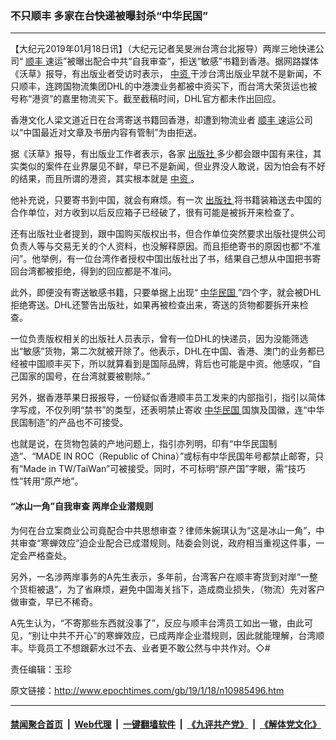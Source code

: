 ### 不只顺丰 多家在台快递被曝封杀“中华民国”
------------------------

<p>
 【大纪元2019年01月18日讯】（大纪元记者吴旻洲台湾台北报导）两岸三地快递公司“
 <a href="http://www.epochtimes.com/gb/tag/%E9%A1%BA%E4%B8%B0.html">
  顺丰
 </a>
 速运”被曝出配合中共“自我审查”，拒送“敏感”书籍到香港。据网路媒体《沃草》报导，有出版业者受访时表示，
 <a href="http://www.epochtimes.com/gb/tag/%E4%B8%AD%E8%B5%84.html">
  中资
 </a>
 干涉台湾出版业早就不是新闻，不只顺丰，连跨国物流集团DHL的中港澳业务都被中资买下，而台湾大荣货运也被号称“港资”的嘉里物流买下。截至截稿时间，DHL官方都未作出回应。
</p>
<p>
 香港文化人梁文道近日在台湾寄送书籍回香港，却遭到物流业者
 <a href="http://www.epochtimes.com/gb/tag/%E9%A1%BA%E4%B8%B0.html">
  顺丰
 </a>
 速运公司以“中国最近对文章及书册内容有管制”为由拒送。
</p>
<p>
 据《沃草》报导，有出版业工作者表示，各家
 <a href="http://www.epochtimes.com/gb/tag/%E5%87%BA%E7%89%88%E7%A4%BE.html">
  出版社
 </a>
 多少都会跟中国有来往，其实类似的案件在业界屡见不鲜，早已不是新闻，但业界没人敢说，因为怕会有不好的结果，而且所谓的港资，其实根本就是
 <a href="http://www.epochtimes.com/gb/tag/%E4%B8%AD%E8%B5%84.html">
  中资
 </a>
 。
</p>
<p>
 他补充说，只要寄书到中国，就会有麻烦。有一次
 <a href="http://www.epochtimes.com/gb/tag/%E5%87%BA%E7%89%88%E7%A4%BE.html">
  出版社
 </a>
 将书籍装箱送去中国的合作单位，对方收到以后反应箱子已经破了，很有可能是被拆开来检查了。
</p>
<p>
 还有出版社业者提到，跟中国购买版权出书，但合作单位突然要求出版社提供公司负责人等与交易无关的个人资料，也没解释原因。而且拒绝寄书的原因也都“不准问”。他举例，有一位台湾作者授权中国出版社出了书，结果自己想从中国把书寄回台湾都被拒绝，得到的回应都是不准问。
</p>
<p>
 此外，即便没有寄送敏感书籍，只要单据上出现“
 <a href="http://www.epochtimes.com/gb/tag/%E4%B8%AD%E5%8D%8E%E6%B0%91%E5%9B%BD.html">
  中华民国
 </a>
 ”四个字，就会被DHL拒绝寄送。DHL还警告出版社，如果再被检查出来，寄送的货物都要拆开来检查。
</p>
<p>
 一位负责版权相关的出版社人员表示，曾有一位DHL的快递员，因为没能筛选出“敏感”货物，第二次就被开除了。他表示，DHL在中国、香港、澳门的业务都已经被中国顺丰买下，所以就算看到是国际品牌，背后也可能是中资。他感叹，“自己国家的国号，在台湾就要被剔除。”
</p>
<p>
 另外，据香港苹果日报报导，一份疑似香港顺丰员工发来的内部指引，指引以简体字写成，不仅列明“禁书”的类型，还表明禁止寄收
 <a href="http://www.epochtimes.com/gb/tag/%E4%B8%AD%E5%8D%8E%E6%B0%91%E5%9B%BD.html">
  中华民国
 </a>
 国旗及国徽，连“中华民国制造”的产品也不可接受。
</p>
<p>
 也就是说，在货物包装的产地问题上，指引亦列明，印有“中华民国制造”、“MADE IN ROC（Republic of China）”或标有中华民国年号都禁止邮寄，只有“Made in TW/TaiWan”可被接受。同时，不可标明“原产国”字眼，需“技巧性”转用“原产地”。
</p>
<h4>
 “冰山一角”自我审查 两岸企业潜规则
</h4>
<p>
 为何在台立案商业公司竟配合中共思想审查？律师朱婉琪认为“这是冰山一角”，中共审查“寒蝉效应”迫企业配合已成潜规则。陆委会则说，政府相当重视这件事，一定会严格查处。
</p>
<p>
 另外，一名涉两岸事务的A先生表示，多年前，台湾客户在顺丰寄货到对岸“一整个货柜被退”，为了省麻烦，避免中国海关挡下，造成商业损失，（物流）先对客户做审查，早已不稀奇。
</p>
<p>
 A先生认为，“不寄那些东西就没事了”，反应与顺丰台湾员工如出一辙，由此可见，“别让中共不开心”的寒蝉效应，已成两岸企业潜规则，因此就能理解，台湾顺丰。毕竟员工不想跟薪水过不去、业者更不敢公然与中共作对。◇#
</p>
<p>
 责任编辑：玉珍
</p>

原文链接：http://www.epochtimes.com/gb/19/1/18/n10985496.htm


------------------------
#### [禁闻聚合首页](https://github.com/gfw-breaker/banned-news/blob/master/README.md) &nbsp;|&nbsp; [Web代理](https://github.com/gfw-breaker/open-proxy/blob/master/README.md) &nbsp;|&nbsp; [一键翻墙软件](https://github.com/gfw-breaker/nogfw/blob/master/README.md) &nbsp;|&nbsp; [《九评共产党》](https://github.com/gfw-breaker/9ping.md/blob/master/README.md#九评之一评共产党是什么) &nbsp;|&nbsp; [《解体党文化》](https://github.com/gfw-breaker/jtdwh.md/blob/master/README.md#绪论)